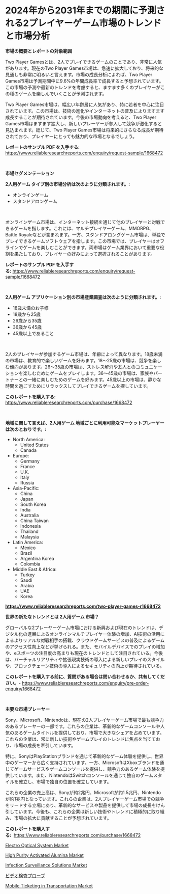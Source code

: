 <p><h1>2024年から2031年までの期間に予測される2プレイヤーゲーム市場のトレンドと市場分析</h1></p><p><strong>市場の概要とレポートの対象範囲</strong></p>
<p><p>Two Player Gamesとは、2人でプレイできるゲームのことであり、非常に人気があります。現在のTwo Player Games市場は、急速に拡大しており、将来的な見通しも非常に明るいと言えます。市場の成長分析によれば、Two Player Games市場は予測期間中に9.6%の年間成長率で成長すると予想されています。この市場の予測や最新のトレンドを考慮すると、ますます多くのプレイヤーがこの種のゲームを楽しんでいくことが予測されます。</p><p>Two Player Games市場は、幅広い年齢層に人気があり、特に若者を中心に注目されています。この市場は、技術の進化やインターネットの普及によりますます成長することが期待されています。今後の市場動向を考えると、Two Player Games市場はますます拡大し、新しいプレーヤーが参入して競争が激化すると見込まれます。総じて、Two Player Games市場は将来的にさらなる成長が期待されており、プレイヤーにとっても魅力的な市場となるでしょう。</p></p>
<p><strong>レポートのサンプル PDF を入手する:</strong> <a href="https://www.reliableresearchreports.com/enquiry/request-sample/1668472">https://www.reliableresearchreports.com/enquiry/request-sample/1668472</a></p>
<p>&nbsp;</p>
<p><strong>市場セグメンテーション</strong></p>
<p><strong>2人用ゲーム タイプ別の市場分析は次のように分類されます。:</strong></p>
<p><ul><li>オンラインゲーム</li><li>スタンドアロンゲーム</li></ul></p>
<p>&nbsp;</p>
<p><p>オンラインゲーム市場は、インターネット接続を通じて他のプレイヤーと対戦できるゲームを指します。これには、マルチプレイヤーゲーム、MMORPG、Battle Royaleなどが含まれます。一方、スタンドアロングゲーム市場は、単独でプレイできるゲームソフトウェアを指します。この市場では、プレイヤーはオフラインでゲームを楽しむことができます。両市場はゲーム業界において重要な役割を果たしており、プレイヤーの好みによって選択されることがあります。</p></p>
<p><strong>レポートのサンプル PDF を入手する:</strong>&nbsp;<a href="https://www.reliableresearchreports.com/enquiry/request-sample/1668472">https://www.reliableresearchreports.com/enquiry/request-sample/1668472</a></p>
<p>&nbsp;</p>
<p><strong> 2人用ゲーム アプリケーション別の市場産業調査は次のように分類されます。:</strong></p>
<p><ul><li>18歳未満のお子様</li><li>18歳から25歳</li><li>26歳から35歳</li><li>36歳から45歳</li><li>45歳以上であること</li></ul></p>
<p>&nbsp;</p>
<p><p>2人のプレイヤーが参加するゲーム市場は、年齢によって異なります。18歳未満の市場は、教育的で楽しいゲームを好みます。18〜25歳の市場は、競争を楽しむ傾向があります。26〜35歳の市場は、ストレス解消や友人とのコミュニケーションを楽しむためにゲームをプレイします。36〜45歳の市場は、家族やパートナーとの一緒に楽しむためのゲームを好みます。45歳以上の市場は、静かな時間を過ごすためにリラックスしてプレイできるゲームを探しています。</p></p>
<p><strong>このレポートを購入する:</strong>&nbsp; <a href="https://www.reliableresearchreports.com/purchase/1668472">https://www.reliableresearchreports.com/purchase/1668472</a></p>
<p>&nbsp;</p>
<p><strong>地域に関して言えば、2人用ゲーム 地域ごとに利用可能なマーケットプレーヤーは次のとおりです。:</strong></p>
<p><ul>
    <li>
        North America:
        <ul>
            <li>United States</li>
            <li>Canada</li>
        </ul>
    </li>
    <li>
        Europe:
        <ul>
            <li>Germany</li>
            <li>France</li>
            <li>U.K.</li>
            <li>Italy</li>
            <li>Russia</li>
        </ul>
    </li>
    <li>
        Asia-Pacific:
        <ul>
            <li>China</li>
            <li>Japan</li>
            <li>South Korea</li>
            <li>India</li>
            <li>Australia</li>
            <li>China Taiwan</li>
            <li>Indonesia</li>
            <li>Thailand</li>
            <li>Malaysia</li>
        </ul>
    </li>
    <li>
        Latin America:
        <ul>
            <li>Mexico</li>
            <li>Brazil</li>
            <li>Argentina Korea</li>
            <li>Colombia</li>
        </ul>
    </li>
    <li>
        Middle East & Africa:
        <ul>
            <li>Turkey</li>
            <li>Saudi</li>
            <li>Arabia</li>
            <li>UAE</li>
            <li>Korea</li>
        </ul>
    </li>
    </ul></p>
<p><strong><a href="https://www.reliableresearchreports.com/two-player-games-r1668472">https://www.reliableresearchreports.com/two-player-games-r1668472</a></strong>&nbsp;</p>
<p><strong>世界の新たなトレンドとは 2人用ゲーム 市場？</strong></p>
<p><p>グローバルな2プレーヤーゲーム市場における新興および現在のトレンドは、デジタル化の進展によるオンラインマルチプレイヤー体験の増加、AI技術の活用によるよりリアルな対戦相手の搭載、クラウドゲームサービスの普及によるゲームのアクセス性向上などが挙げられる。また、モバイルデバイスでのプレイの増加や、eスポーツの注目度の高まりも現在のトレンドとして注目されている。今後は、バーチャルリアリティや拡張現実技術の導入による新しいプレイのスタイルや、ブロックチェーン技術の導入によるセキュリティの向上が期待されている。</p></p>
<p><strong>このレポートを購入する前に、質問がある場合は問い合わせるか、共有してください。</strong>- <a href="https://www.reliableresearchreports.com/enquiry/pre-order-enquiry/1668472">https://www.reliableresearchreports.com/enquiry/pre-order-enquiry/1668472</a></p>
<p>&nbsp;</p>
<p><strong>主要な市場プレーヤー</strong></p>
<p><p>Sony、Microsoft、Nintendoは、現在の2人プレイヤーゲーム市場で最も競争力のあるプレーヤーの一部です。これらの企業は、革新的なゲームコンソールや人気のあるゲームタイトルを提供しており、市場で大きなシェアを占めています。これらの企業は、常に新しい技術やゲームプレイのトレンドに焦点を当てており、市場の成長を牽引しています。</p><p>特に、SonyはPlayStationブランドを通じて革新的なゲーム体験を提供し、世界中のゲーマーから広く支持されています。一方、MicrosoftはXboxブランドを通じてゲームサービスやゲームコンソールを提供し、競争力のあるゲーム体験を提供しています。また、NintendoはSwitchコンソールを通じて独自のゲームスタイルを確立し、市場で独自の位置を確立しています。</p><p>これらの企業の売上高は、Sonyが約2兆円、Microsoftが約1.5兆円、Nintendoが約1兆円となっています。これらの企業は、2人プレイヤーゲーム市場での競争をリードする立場にあり、革新的なサービスや製品を提供して市場の成長をけん引しています。今後も、これらの企業は新しい技術やトレンドに積極的に取り組み、市場の拡大に貢献することが予想されています。</p></p>
<p><strong>このレポートを購入する:</strong>&nbsp;&nbsp;<a href="https://www.reliableresearchreports.com/purchase/1668472">https://www.reliableresearchreports.com/purchase/1668472</a></p>
<p><p><a href="https://www.linkedin.com/pulse/electro-optical-system-market-trends-forecast-competitive-badbe">Electro Optical System Market</a></p><p><a href="https://issuu.com/reportprime-2/docs/high-purity-activated-alumina-market-size-2030.ppt">High Purity Activated Alumina Market</a></p><p><a href="https://www.linkedin.com/pulse/infection-surveillance-solutionsnbspmarket-focuses-market-share-louvc">Infection Surveillance Solutions Market</a></p><p><a href="https://github.com/MosesSpinka1914/Market-Research-Report-List-1/blob/main/317361156441.md">ビデオ検査プローブ</a></p><p><a href="https://github.com/bobicer/Market-Research-Report-List-3/blob/main/mobile-ticketing-in-transportation-market.md">Mobile Ticketing in Transportation Market</a></p></p>